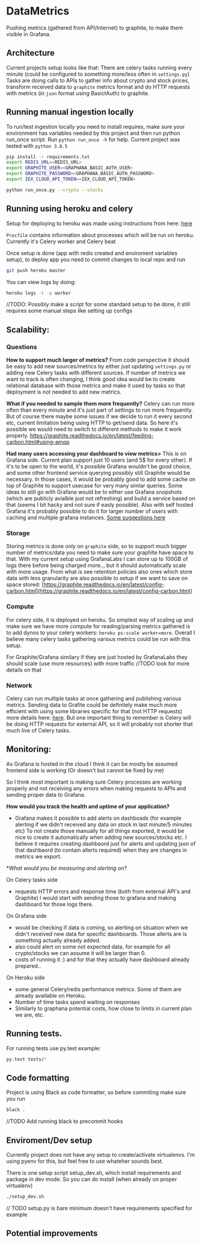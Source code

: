 # DataMetrics

Pushing metrics (gathered from API/Internet) to graphite, to make them visible in Grafana.

## Architecture

Current projects setup looks like that:
There are celery tasks running every minute (could be configured to something more/less often in `settings.py`)
Tasks are doing calls to APIs to gather info about crypto and stock prices, transform received data to `graphite` metrics format and do HTTP requests with metrics (in `json` format using BasictAuth) to graphite.

## Running manual ingestion locally

To run/test ingestion locally you need to install requires, make sure your environment has variables needed by this project and then run python run_once script. Run `python run_once -h` for help. Current project was tested with `python 3.8.5`

```bash
pip install -r requirements.txt
export REDIS_URL=<REDIS_URL>
export GRAPHITE_USER=<GRAPHANA_BASIC_AUTH_USER>
export GRAPHITE_PASSWORD=<GRAPHANA_BASIC_AUTH_PASSWORD>
export IEX_CLOUD_API_TOKEN=<IEX_CLOUD_API_TOKEN>

python run_once.py --crypto --stocks
```

## Running using heroku and celery

Setup for deploying to heroku was made using instructions from here: [here](https://devcenter.heroku.com/articles/celery-heroku)

`Procfile` contains information about processes which will be run on heroku. Currently it's Celery worker and Celery beat

Once setup is done (app with redis created and enviroment variables setup),
to deploy app you need to commit changes to local repo and run

```bash
git push heroku master
```
You can view logs by doing:
```bash
heroku logs -t -p worker
```
//TODO: Possibly make a script for some standard setup to be done, it still requires some manual steps like setting up configs

## Scalability:

### Questions

**How to support much larger of metrics?** From code perspective it should be easy to add new sources/metrics by either just updating `settings.py` or  adding new Celery tasks with different sources. If number of metrics we want to track is often changing, I think good idea would be to create relational database with those metrics and make it used by tasks so that deployment is not needed to add new metrics.

**What if you needed to sample them more frequently?** Celery can run more often than every minute and it's just part of settings to run more frequently. But of course there maybe some issues if we decide to run it every second etc, current limitation being using HTTP to get/send data. So here it's possible we would need to switch to different methods to make it work properly.
https://graphite.readthedocs.io/en/latest/feeding-carbon.html#using-amqp

**Had many users accessing your dashboard to view metrics>** This is on Grafana side. Current plan support just 10 users (and 5$ for every other).
If it's to be open to the world, it's possible Grafana wouldn't be good choice, and some other frontend service querying possibly still Graphite would be necessary.
In those cases, it would be probably good to add some cache on top of Graphite to support usecase for very many simlar queries.
Some ideas to still go with Grafana would be to either use Grafana snopshots (which are publicly avialble just not refreshing) and build a service based on that (seems I bit hacky and not sure if easly possible).
Also with self hosted Grafana it's probably possible to do it for larger number of users with caching and multiple grafana instances. [Some suggestions here](https://community.grafana.com/t/how-many-concurrent-users-sessions-can-grafana-handle/11769)

### Storage 
Storing metrics is done only on `graphite` side, so to support much bigger number of metrics/data you need to make sure your graphite have space to that. With my current setup using GrafanaLabs I can store up to 100GB of logs there before being charged more.., but it should automatically scale with more usage. From what is see retention policies also ones which store data with less granularity are also possible to setup if we want to save on space stored: [https://graphite.readthedocs.io/en/latest/config-carbon.html](https://graphite.readthedocs.io/en/latest/config-carbon.html)

### Compute
For celery side, it is deployed on heroku. So simplest way of scaling up and make sure we have more compute for reading/parsing metrics gathered is to add dynos to your celery workers: `heroku ps:scale worker=more`. Overall I believe many celery tasks gathering various metrics could be run with this setup.

For Graphite/Grafana similary if they are just hosted by GrafanaLabs they should scale (use more resources) with more traffic //TODO look for more details on that

### Network
Celery can run multiple tasks at once gathering and publishing various metrics. Sending data to Grafite could be definitely make much more efficient with using some libraries specific for that (not HTTP requests) more details here: [here](https://graphite.readthedocs.io/en/latest/feeding-carbon.html). But one important thing to remember is Celery will be doing HTTP requests for external API, so it will probably not shorter that much live of Celery tasks. 

## Monitoring:

As Grafana is hosted in the cloud I think it can be mostly be assumed frontend side is working (Or doesn't but cannot be fixed by me)

So I think most important is making sure Celery processes are working properly and not receiving any errors when making requests to APIs and sending
proper data to Grafana.

**How would you track the health and uptime of your application?**
 
 - Grafana makes it possible to add alerts on dashboads (for example alerting if we didn't received any data on stock in last minute/5 minutes etc)
   To not create those manually for all things exported, it would be nice to create it automatically when adding new sources/stocks etc.
   I believe it requires creating dashbaord just for alerts and updating json of that dashbaord (to contain allerts required) when they are changes in metrics we export.

**What would you be measuring and alerting on*?

On Celery tasks side
- requests HTTP errors and response time (both from external API's and Graphite)
I would start with sending those to grafana and making dashboard for those logs there.

On Grafana side 
 - would be checking if data is coming, so alerting on situation when we didn't received new data for specific dashboards.
Those allerts are is something actually already added.
 - also could alert on some not expected data, for example for all crypto/stocks we can assume it will be larger than 0.
 - costs of running it :) and for that they actually have dashboard already prepared..

On Heroku side
 - some general Celery/redis performance metrics. Some of them are already available on Heroku.
 - Number of time tasks spend waiting on responses
 - Similarly to graphana potential costs, how close to limits in current plan we are, etc. 


## Running tests.

For running tests use py.test example:

```bash
py.test tests/*
```

## Code formatting

Project is using Black as code formatter, so before commiting make sure you run

```bash
black .
```

//TODO Add running black to precommit hooks


## Enviroment/Dev setup

Currently project does not have any setup to create/activate virtualenvs.
I'm using pyenv for this, but feel free to use whateher sounds best.

There is one setup script setup_dev.sh, which install requirements and package in dev mode.
So you can do install (when already on proper virtualenv)

```bash
./setup_dev.sh
```

// TODO setup.py is bare minimum doesn't have requirements specified for example

## Potential improvements
